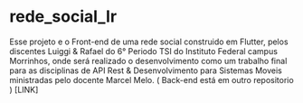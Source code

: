 # rede_social_lr

Esse projeto e o Front-end de uma rede social construido em Flutter, pelos discentes Luiggi & Rafael do 6° Periodo TSI do Instituto Federal campus Morrinhos, onde será realizado o desenvolvimento como um trabalho final para as disciplinas de API Rest & Desenvolvimento para Sistemas Moveis ministradas pelo docente Marcel Melo. ( Back-end está em outro repositorio ) [LINK]
